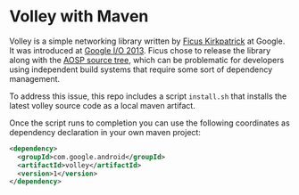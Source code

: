 Volley with Maven
=================

Volley is a simple networking library written by 
[Ficus Kirkpatrick](http://bit.ly/18JEN1O) at Google.  It was introduced at 
[Google I/O 2013](http://bit.ly/1dTNxUC).  Ficus chose to release the library
along with the [AOSP source tree](http://bit.ly/1fZJFU7), which can be problematic
for developers using independent build systems that require some sort of dependency
management.

To address this issue, this repo includes a script `install.sh` that installs the 
latest volley source code as a local maven artifact.

Once the script runs to completion you can use the following coordinates as
dependency declaration in your own maven project:

```xml
<dependency>
  <groupId>com.google.android</groupId>
  <artifactId>volley</artifactId>
  <version>1</version>
</dependency>
```

